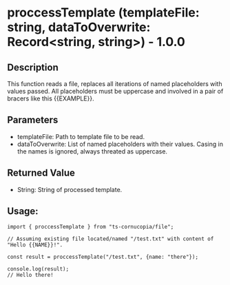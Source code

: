 # proccessTemplate (templateFile: string, dataToOverwrite: Record<string, string>) - 1.0.0

## Description

This function reads a file, replaces all iterations of named placeholders with values passed. All placeholders must be uppercase and involved in a pair of bracers like this {{EXAMPLE}}.

## Parameters

- templateFile: Path to template file to be read.
- dataToOverwrite: List of named placeholders with their values. Casing in the names is ignored, always threated as uppercase.

## Returned Value

- String: String of processed template.

## Usage:

```
import { proccessTemplate } from "ts-cornucopia/file";

// Assuming existing file located/named "/test.txt" with content of "Hello {{NAME}}!".

const result = proccessTemplate("/test.txt", {name: "there"});

console.log(result);
// Hello there!
```
